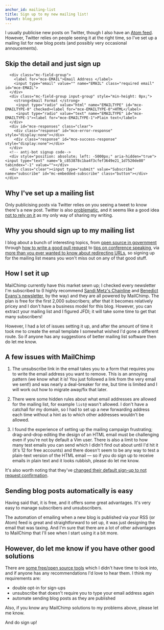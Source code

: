 ```yaml
---
anchor_id: mailing-list
title: Sign up to my new mailing list!
layout: blog_post
---
```


I usually publicise new posts on Twitter, though I also have an [Atom feed](https://www.annashipman.co.uk/atom). However, Twitter relies on people seeing it at the right time, so I've set up a mailing list for new blog posts (and possibly very occasional annoucements).

## Skip the detail and just sign up

<div id="mc_embed_signup">
  <form action="https://annashipman.us17.list-manage.com/subscribe/post?u=c853878c1ba4f3cfef3649e21&amp;id=1d7520de80" method="post" id="mc-embedded-subscribe-form" name="mc-embedded-subscribe-form" class="validate" target="_blank" novalidate>
    <div id="mc_embed_signup_scroll">

      <div class="mc-field-group">
        <label for="mce-EMAIL">Email Address </label>
        <input type="email" value="" name="EMAIL" class="required email" id="mce-EMAIL">
      </div>
      <div class="mc-field-group input-group" style="min-height: 0px;">
        <strong>Email Format </strong>
         <input type="radio" value="html" name="EMAILTYPE" id="mce-EMAILTYPE-0" checked><label for="mce-EMAILTYPE-0">HTML</label>
         <input type="radio" value="text" name="EMAILTYPE" id="mce-EMAILTYPE-1"><label for="mce-EMAILTYPE-1">Plain text</label>
      </div>
      <div id="mce-responses" class="clear">
        <div class="response" id="mce-error-response" style="display:none"></div>
        <div class="response" id="mce-success-response" style="display:none"></div>
      </div>
      <!-- anti-bot signup code-->
      <div style="position: absolute; left: -5000px;" aria-hidden="true"><input type="text" name="b_c853878c1ba4f3cfef3649e21_1d7520de80" tabindex="-1" value=""></div>
      <div class="clear"><input type="submit" value="Subscribe" name="subscribe" id="mc-embedded-subscribe" class="button"></div>
    </div>
  </form>
</div>

## Why I've set up a mailing list

Only publicising posts via Twitter relies on you seeing a tweet to know there's a new post. Twitter is also [problematic](https://www.theguardian.com/commentisfree/2017/jan/03/ive-left-twitter-unusable-anyone-but-trolls-robots-dictators-lindy-west), and it seems like a good idea [not to rely on it](https://medium.com/the-mission/want-the-ultimate-career-asset-and-most-durable-form-of-power-start-building-your-platform-fb02ea7bdb1e) as my only way of sharing my writing.

## Why you should sign up to my mailing list

I blog about a bunch of interesting topics, from [open source in government](https://www.annashipman.co.uk/jfdi/benefits-of-coding-in-the-open.html) through [how to write a good pull request](https://www.annashipman.co.uk/jfdi/good-pull-requests.html) to [tips on conference speaking](https://www.annashipman.co.uk/jfdi/break-into-public-speaking.html), via [more than you ever wanted to know about redirecting URLs](https://www.annashipman.co.uk/jfdi/removing-mediawiki-cool-uris.html), so signing up for the mailing list means you won't miss out on any of that good stuff.

## How I set it up

MailChimp currently have this market sewn up; I checked every newsletter I'm subscribed to (I highly recommend [Sandi Metz's Chainline](https://www.sandimetz.com/subscribe/) and [Benedict Evans's newsletter](http://ben-evans.com/newsletter/), by the way) and they are all powered by MailChimp. The plan is free for the first 2,000 subscribers; after that it becomes relatively pricey and I don't have a business model for this blog. However, you can extract your mailing list and I figured JFDI; it will take some time to get that many subscribers!

However, I had a lot of issues setting it up, and after the amount of time it took me to create the email template I somewhat wished I'd gone a different route. So if anyone has any suggestions of better mailing list software then do let me know.

## A few issues with MailChimp

1. The unsubscribe link in the email takes you to a form that requires you to write the email address you want to remove. This is an annoying pattern (we know what it is! You just followed a link from the very email we sent!) and was nearly a deal-breaker for me, but time is limited and I will work out how to migrate away/fix that later.

1. There were some hidden rules about what email addresses are allowed for the mailing list, for example `list@` wasn't allowed. I don't have a catchall for my domain, so I had to set up a new forwarding address each time without a hint as to which other addresses wouldn't be allowed.

1. I found the experience of setting up the mailing campaign frustrating; drag-and-drop editing the design of an HTML email must be challenging even if you're not by default a Vim user. There is also a limit to how many test emails you can send which I didn't find out about until I'd hit it (it's 12 for free accounts) and there doesn't seem to be any way to test a plain-text version of the HTML email — so if you do sign up to receive emails in plain text and it looks rubbish, please do let me know.

It's also worth noting that they've [changed their default sign-up to not request confirmation](https://kb.mailchimp.com/lists/signup-forms/single-opt-in-vs.-double-opt-in).

## Sending blog posts automatically is easy

Having said that, it is free, and it offers some great advantages. It's very easy to manage subscribers and unsubscribers.

The automation of emailing when a new blog is published via your RSS (or Atom) feed is great and straightforward to set up, it was just designing the email that was taxing. And I'm sure that there are a lot of other advantages to MailChimp that I'll see when I start using it a bit more.

## However, do let me know if you have other good solutions

There are [some free/open source tools](http://www.thatsjournal.com/email-marketing/list-of-best-free-open-source-email-list-management-software) which I didn't have time to look into, and if anyone has any recommendations I'd love to hear them. I think my requirements are:

- double opt-in for sign-ups
- unsubscribe that doesn't require you to type your email address again
- automate sending blog posts as they are published

Also, if you know any MailChimp solutions to my problems above, please let me know.

And do sign up!
